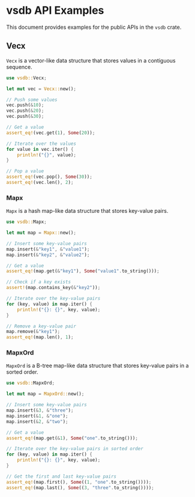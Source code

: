 # vsdb API Examples

This document provides examples for the public APIs in the `vsdb` crate.

## Vecx

`Vecx` is a vector-like data structure that stores values in a contiguous sequence.

```rust
use vsdb::Vecx;

let mut vec = Vecx::new();

// Push some values
vec.push(&10);
vec.push(&20);
vec.push(&30);

// Get a value
assert_eq!(vec.get(1), Some(20));

// Iterate over the values
for value in vec.iter() {
    println!("{}", value);
}

// Pop a value
assert_eq!(vec.pop(), Some(30));
assert_eq!(vec.len(), 2);
```

### Mapx

`Mapx` is a hash map-like data structure that stores key-value pairs.

```rust
use vsdb::Mapx;

let mut map = Mapx::new();

// Insert some key-value pairs
map.insert(&"key1", &"value1");
map.insert(&"key2", &"value2");

// Get a value
assert_eq!(map.get(&"key1"), Some("value1".to_string()));

// Check if a key exists
assert!(map.contains_key(&"key2"));

// Iterate over the key-value pairs
for (key, value) in map.iter() {
    println!("{}: {}", key, value);
}

// Remove a key-value pair
map.remove(&"key1");
assert_eq!(map.len(), 1);
```

### MapxOrd

`MapxOrd` is a B-tree map-like data structure that stores key-value pairs in a sorted order.

```rust
use vsdb::MapxOrd;

let mut map = MapxOrd::new();

// Insert some key-value pairs
map.insert(&3, &"three");
map.insert(&1, &"one");
map.insert(&2, &"two");

// Get a value
assert_eq!(map.get(&1), Some("one".to_string()));

// Iterate over the key-value pairs in sorted order
for (key, value) in map.iter() {
    println!("{}: {}", key, value);
}

// Get the first and last key-value pairs
assert_eq!(map.first(), Some((1, "one".to_string())));
assert_eq!(map.last(), Some((3, "three".to_string())));
```
